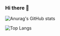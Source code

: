 ### Hi there 👋

![Anurag's GitHub stats](https://github-readme-stats.vercel.app/api?username=bqyden&show_icons=true&theme=dark)


![Top Langs](https://github-readme-stats.vercel.app/api/top-langs/?username=bqyden&layout=compact&theme=dark)
